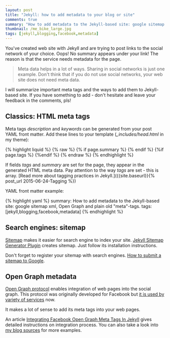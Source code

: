 ```yaml
---
layout: post
title: "Jekyll: how to add metadata to your blog or site"
comments: true
summary: "How to add metadata to the Jekyll-based site: google sitemap xml, Open Graph and plain old meta-tags."
thumbnail: /me_bike_large.jpg
tags: [jekyll,blogging,facebook,metadata]
---
```


You've created web site with Jekyll and are trying to post links to the social network of your choice.  Oops! No summary appears under your link!
The reason is that the service needs metadata for the page.

> Meta data helps in a lot of ways. Sharing in social networks is just one example. Don't think that if you do not use social networks, your web site does not need meta data.

I will summarize important meta tags and the ways to add them to Jekyll-based site.  If you have something to add - don't hesitate and leave your feedback in the comments, pls!

## Classics: HTML meta tags

Meta tags *description* and *keywords* can be generated from your post YAML front matter. Add these lines to your template (*_includes/head.html* in my theme):

{% highlight liquid %}
{% raw %}
{% if page.summary %}
<meta name="description" content="{{ page.summary }}">
{% endif %}
{%if page.tags %}
<meta name="keywords" content="{{ page.tags | join: ', ' }}"/>
{%endif %}
{% endraw %}
{% endhighlight %}

If fields *tags* and *summary* are set for the page, they appear in the generated HTML meta data. Pay attention to the way *tags* are set - this is array.
[Read more about tagging practices in Jekyll.]({{site.baseurl}}{% post_url 2015-06-24-Tagging %})

YAML front matter example:

{% highlight yaml %}
summary: How to add metadata to the Jekyll-based site: google sitemap xml, Open Graph and plain old "meta"-tags.
tags: [jekyll,blogging,facebook,metadata]
{% endhighlight %}


## Search engines: sitemap

[Sitemap](https://en.wikipedia.org/wiki/Sitemaps) makes it easier for search engine to index your site.
[Jekyll Sitemap Generator Plugin](https://github.com/jekyll/jekyll-sitemap) creates sitemap. Just follow its installation instructions.

Don't forget to register your sitemap with search engines. [How to submit a sitemap to Google](https://support.google.com/sites/answer/100283?hl=en).

## Open Graph metadata

[Open Graph protocol](http://en.wikipedia.org/wiki/Facebook_Platform#Open_Graph_protocol) enables integration of web pages into the social graph. This protocol was originally
developed for Facebook but [it is used by variety of services](http://stackoverflow.com/questions/10397510/do-services-other-than-facebook-use-open-graph) now.

It makes a lot of sense to add its meta tags into your web pages.

An article [Integrating Facebook Open Graph Meta Tags In Jekyll](http://danyalzia.com/2015/03/25/integrating-facebook-open-graph-in-jekyll/) gives detailed instructions on integration process.
You can also take a look into [my blog sources](https://github.com/vitalyrepin/vrepinblog/blob/master/_includes/head.html) for more examples.

